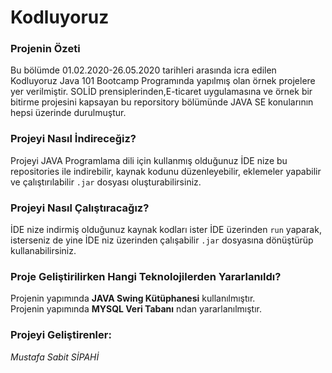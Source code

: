 # Kodluyoruz

### Projenin Özeti

Bu bölümde 01.02.2020-26.05.2020 tarihleri arasında icra edilen Kodluyoruz Java 101 Bootcamp Programında yapılmış olan örnek projelere yer verilmiştir.
SOLİD prensiplerinden,E-ticaret uygulamasına ve örnek bir bitirme projesini kapsayan bu reporsitory bölümünde JAVA SE konularının hepsi üzerinde durulmuştur.
 
### Projeyi Nasıl İndireceğiz?

Projeyi JAVA Programlama dili için kullanmış olduğunuz İDE nize bu repositories ile indirebilir, 
kaynak kodunu düzenleyebilir, eklemeler yapabilir ve çalıştırılabilir `.jar` dosyası oluşturabilirsiniz.
	
### Projeyi Nasıl Çalıştıracağız?

İDE nize indirmiş olduğunuz kaynak kodları ister İDE üzerinden `run` yaparak,
isterseniz de yine İDE niz üzerinden çalışabilir `.jar` dosyasına dönüştürüp kullanabilirsiniz.

### Proje Geliştirilirken Hangi Teknolojilerden Yararlanıldı?

Projenin yapımında **JAVA Swing Kütüphanesi** kullanılmıştır.<br/>
Projenin yapımında **MYSQL Veri Tabanı** ndan yararlanılmıştır.<br/>
	
### Projeyi Geliştirenler:

*Mustafa Sabit SİPAHİ*

